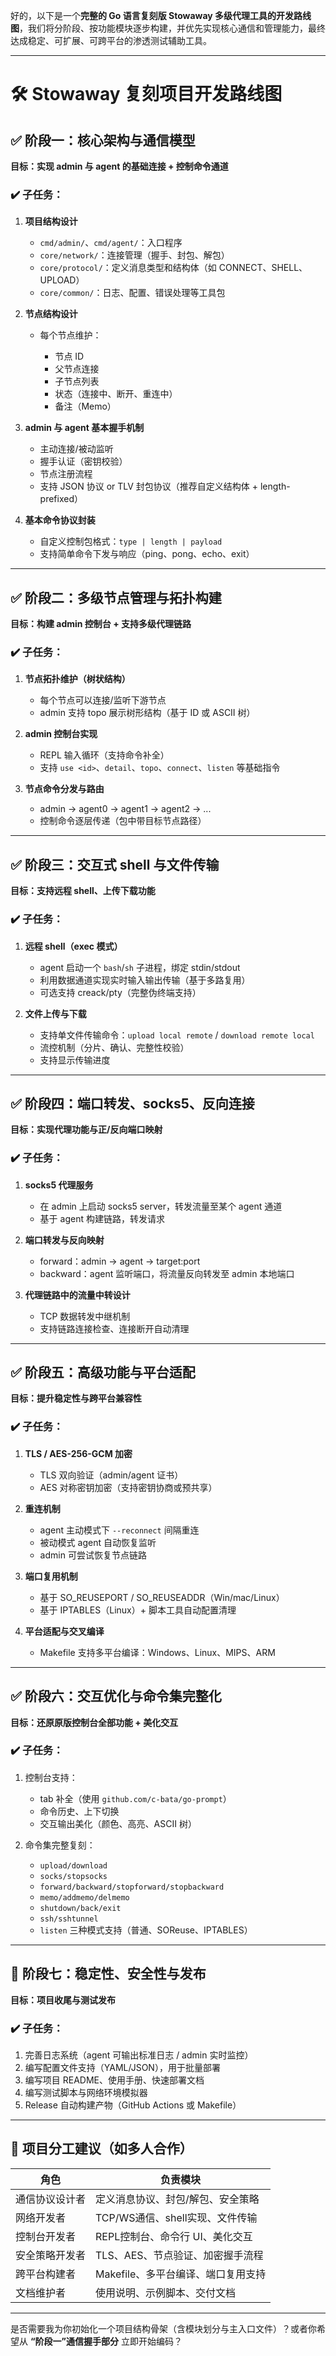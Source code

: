 好的，以下是一个**完整的 Go 语言复刻版 Stowaway 多级代理工具的开发路线图**，我们将分阶段、按功能模块逐步构建，并优先实现核心通信和管理能力，最终达成稳定、可扩展、可跨平台的渗透测试辅助工具。

---

# 🛠️ Stowaway 复刻项目开发路线图

## ✅ 阶段一：核心架构与通信模型

**目标：实现 admin 与 agent 的基础连接 + 控制命令通道**

### ✔️ 子任务：

1. **项目结构设计**

   * `cmd/admin/`、`cmd/agent/`：入口程序
   * `core/network/`：连接管理（握手、封包、解包）
   * `core/protocol/`：定义消息类型和结构体（如 CONNECT、SHELL、UPLOAD）
   * `core/common/`：日志、配置、错误处理等工具包

2. **节点结构设计**

   * 每个节点维护：

     * 节点 ID
     * 父节点连接
     * 子节点列表
     * 状态（连接中、断开、重连中）
     * 备注（Memo）

3. **admin 与 agent 基本握手机制**

   * 主动连接/被动监听
   * 握手认证（密钥校验）
   * 节点注册流程
   * 支持 JSON 协议 or TLV 封包协议（推荐自定义结构体 + length-prefixed）

4. **基本命令协议封装**

   * 自定义控制包格式：`type | length | payload`
   * 支持简单命令下发与响应（ping、pong、echo、exit）

---

## ✅ 阶段二：多级节点管理与拓扑构建

**目标：构建 admin 控制台 + 支持多级代理链路**

### ✔️ 子任务：

1. **节点拓扑维护（树状结构）**

   * 每个节点可以连接/监听下游节点
   * admin 支持 topo 展示树形结构（基于 ID 或 ASCII 树）

2. **admin 控制台实现**

   * REPL 输入循环（支持命令补全）
   * 支持 `use <id>`、`detail`、`topo`、`connect`、`listen` 等基础指令

3. **节点命令分发与路由**

   * admin -> agent0 -> agent1 -> agent2 -> ...
   * 控制命令逐层传递（包中带目标节点路径）

---

## ✅ 阶段三：交互式 shell 与文件传输

**目标：支持远程 shell、上传下载功能**

### ✔️ 子任务：

1. **远程 shell（exec 模式）**

   * agent 启动一个 `bash`/`sh` 子进程，绑定 stdin/stdout
   * 利用数据通道实现实时输入输出传输（基于多路复用）
   * 可选支持 creack/pty（完整伪终端支持）

2. **文件上传与下载**

   * 支持单文件传输命令：`upload local remote` / `download remote local`
   * 流控机制（分片、确认、完整性校验）
   * 支持显示传输进度

---

## ✅ 阶段四：端口转发、socks5、反向连接

**目标：实现代理功能与正/反向端口映射**

### ✔️ 子任务：

1. **socks5 代理服务**

   * 在 admin 上启动 socks5 server，转发流量至某个 agent 通道
   * 基于 agent 构建链路，转发请求

2. **端口转发与反向映射**

   * forward：admin -> agent -> target\:port
   * backward：agent 监听端口，将流量反向转发至 admin 本地端口

3. **代理链路中的流量中转设计**

   * TCP 数据转发中继机制
   * 支持链路连接检查、连接断开自动清理

---

## ✅ 阶段五：高级功能与平台适配

**目标：提升稳定性与跨平台兼容性**

### ✔️ 子任务：

1. **TLS / AES-256-GCM 加密**

   * TLS 双向验证（admin/agent 证书）
   * AES 对称密钥加密（支持密钥协商或预共享）

2. **重连机制**

   * agent 主动模式下 `--reconnect` 间隔重连
   * 被动模式 agent 自动恢复监听
   * admin 可尝试恢复节点链路

3. **端口复用机制**

   * 基于 SO\_REUSEPORT / SO\_REUSEADDR（Win/mac/Linux）
   * 基于 IPTABLES（Linux）+ 脚本工具自动配置清理

4. **平台适配与交叉编译**

   * Makefile 支持多平台编译：Windows、Linux、MIPS、ARM

---

## ✅ 阶段六：交互优化与命令集完整化

**目标：还原原版控制台全部功能 + 美化交互**

### ✔️ 子任务：

1. 控制台支持：

   * tab 补全（使用 `github.com/c-bata/go-prompt`）
   * 命令历史、上下切换
   * 交互输出美化（颜色、高亮、ASCII 树）

2. 命令集完整复刻：

   * `upload/download`
   * `socks/stopsocks`
   * `forward/backward/stopforward/stopbackward`
   * `memo/addmemo/delmemo`
   * `shutdown/back/exit`
   * `ssh/sshtunnel`
   * `listen` 三种模式支持（普通、SOReuse、IPTABLES）

---

## 🎯 阶段七：稳定性、安全性与发布

**目标：项目收尾与测试发布**

### ✔️ 子任务：

1. 完善日志系统（agent 可输出标准日志 / admin 实时监控）
2. 编写配置文件支持（YAML/JSON），用于批量部署
3. 编写项目 README、使用手册、快速部署文档
4. 编写测试脚本与网络环境模拟器
5. Release 自动构建产物（GitHub Actions 或 Makefile）

---

## 📌 项目分工建议（如多人合作）

| 角色      | 负责模块                  |
| ------- | --------------------- |
| 通信协议设计者 | 定义消息协议、封包/解包、安全策略     |
| 网络开发者   | TCP/WS通信、shell实现、文件传输 |
| 控制台开发者  | REPL控制台、命令行 UI、美化交互   |
| 安全策略开发者 | TLS、AES、节点验证、加密握手流程   |
| 跨平台构建者  | Makefile、多平台编译、端口复用支持 |
| 文档维护者   | 使用说明、示例脚本、交付文档        |

---

是否需要我为你初始化一个项目结构骨架（含模块划分与主入口文件）？或者你希望从 **“阶段一”通信握手部分** 立即开始编码？
